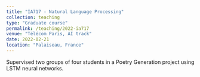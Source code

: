 ```yaml
---
title: "IA717 - Natural Language Processing"
collection: teaching
type: "Graduate course"
permalink: /teaching/2022-ia717
venue: "Télécom Paris, AI track"
date: 2022-02-21
location: "Palaiseau, France"
---
```


Supervised two groups of four students in a Poetry Generation project using LSTM neural networks.
